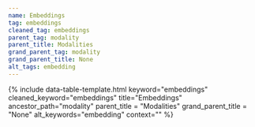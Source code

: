 ```yaml
---
name: Embeddings
tag: embeddings
cleaned_tag: embeddings
parent_tag: modality
parent_title: Modalities
grand_parent_tag: modality
grand_parent_title: None
alt_tags: embedding
---
```


{% include data-table-template.html 
  keyword="embeddings" 
  cleaned_keyword="embeddings" 
  title="Embeddings"
  ancestor_path="modality" 
  parent_title = "Modalities"
  grand_parent_title = "None"
  alt_keywords="embedding"
  context=""
%}

